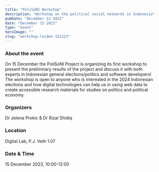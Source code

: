 ```yaml
---
title: "PoliSoNI Workshop"
description: "Workshop on the political social networds in Indonesia"
pubDate: "December 12 2023"
date: "December 15 2023"
type: "event"
heroImage: ""
slug: "workshop-leiden-151223"
---
```


### About the event
On 15 December the PoliSoNI Project is organizing its first workshop to present the preliminary results of the project and discuss it with both experts in Indonesian general elections/politics and software developers! The workshop is open to anyone who is interested in the 2024 Indonesian elections and how digital technologies can help us in using web data to create accessible research materials for studies on politics and political economy.

### Organizers
Dr Jelena Prokic & Dr Rizal Shidiq

### Location
Digital Lab, P.J. Veth 1.07

### Date & Time
15 December 2023, 10:00-12:00